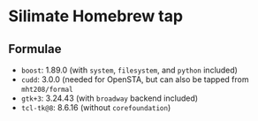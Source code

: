 # Silimate Homebrew tap

## Formulae

- `boost`: 1.89.0 (with `system`, `filesystem`, and `python` included)
- `cudd`: 3.0.0 (needed for OpenSTA, but can also be tapped from `mht208/formal`
- `gtk+3`: 3.24.43 (with `broadway` backend included)
- `tcl-tk@8`: 8.6.16 (without `corefoundation`)
